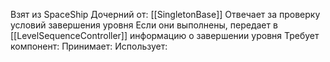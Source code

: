 Взят из SpaceShip
Дочерний от: [[SingletonBase]]
Отвечает за проверку условий завершения уровня
Если они выполнены, передает в [[LevelSequenceController]] информацию о завершении уровня
Требует компонент: 
Принимает: 
Использует: 

